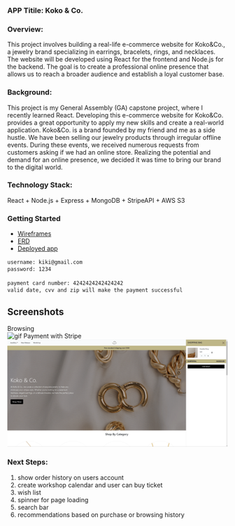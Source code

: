 ### APP Titile: Koko & Co.

### Overview: 
This project involves building a real-life e-commerce website for Koko&Co., a jewelry brand specializing in earrings, bracelets, rings, and necklaces. The website will be developed using React for the frontend and Node.js for the backend. The goal is to create a professional online presence that allows us to reach a broader audience and establish a loyal customer base.

### Background:
This project is my General Assembly (GA) capstone project, where I recently learned React. Developing this e-commerce website for Koko&Co. provides a great opportunity to apply my new skills and create a real-world application. Koko&Co. is a brand founded by my friend and me as a side hustle. We have been selling our jewelry products through irregular offline events. During these events, we received numerous requests from customers asking if we had an online store. Realizing the potential and demand for an online presence, we decided it was time to bring our brand to the digital world.

### Technology Stack: 
React + Node.js + Express + MongoDB + StripeAPI + AWS S3

### Getting Started
- 	[Wireframes](https://www.figma.com/design/Qdc4oj0InVHO1fayzd2j9i/GA_Project4%EF%BC%9A-Jewellery-E-commerce-website?node-id=0-1&t=wzI68T7lBrJA6sby-1)
- 	[ERD](https://miro.com/welcomeonboard/MHpxbGtwTWFCNENCbkZpcEpPeHV4ZjlIdDVwRzdmMFlhbDExTDNydXl2MUpPWXJJelVqT2l3anNnOHc5WW9pVXwzMDc0NDU3MzQ3NTgxOTY0ODMyfDI=?share_link_id=254373635289)
- 	[Deployed app](https://kokoandco.onrender.com)


```
username: kiki@gmail.com
password: 1234

payment card number: 4242424242424242
valid date, cvv and zip will make the payment successful
```

## Screenshots
Browsing</br>
![gif](./public/browsing.gif)
Payment with Stripe</br>
![gif](./public/payment.gif)


### Next Steps:
1. show order history on users account
2. create workshop calendar and user can buy ticket
3. wish list
4. spinner for page loading
5. search bar
6. recommendations based on purchase or browsing history